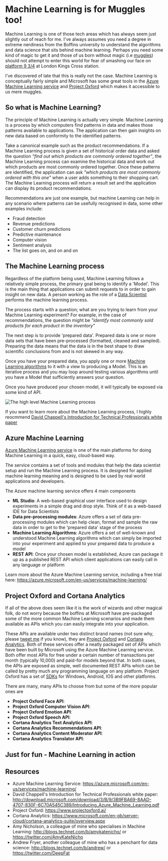 
# Machine Learning is for Muggles too!
Machine Learning is one of those tech areas which has always seem just slightly out of reach for me. I've always assumes you need a degree in extreme nerdiness from the Boffins university to understand the algorithms and data science that sits behind machine learning. Perhaps you need some kind of magic to get it and those of us born without magic (i.e [muggles](https://en.wikipedia.org/wiki/Muggle)) should not attempt to enter this world for fear of smashing our face on [platform 9 3/4](https://en.wikipedia.org/wiki/London_King%27s_Cross_railway_station#Harry_Potter) at London Kings Cross station.

I've discovered of late that this is really not the case. Machine Learning is conceptually fairly simple and Microsoft has some great tools in the [Azure Machine Learning service](https://azure.microsoft.com/en-us/services/machine-learning/) and [Project Oxford](https://www.projectoxford.ai/) which makes it accessible to us mere muggles. 

## So what is Machine Learning?
The principle of Machine Learning is actually very simple. Machine Learning is a process by which computers find patterns in data and makes those patterns available to applications. The application can then gain insights on new data based on conformity to the identified patterns.

Take a canonical example such as the product recommendations. If a Machine Learning process is given a set of historical order data and asked the question *"find out which products are commonly ordered together"*, the Machine Learning process can examine the historical data and work out which products are most commonly ordered together. Once these patterns are identified, the application can ask *"which products are most commonly ordered with this one"* when a user adds something to their shopping cart. The Machine Learning process will return a result set and the application can display its product recommendations.

Recommendations are just one example, but machine Learning can help in any scenario where patterns can be usefully recognised in data, some other examples include:
* Fraud detection
* Revenue predictions
* Customer churn predictions
* Predictive maintenance
* Computer vision
* Sentiment analysis
* The list goes on, and on and on

## The Machine Learning process
Regardless of the platform being used, Machine Learning follows a relatively simple process, the primary goal being to identify a 'Model'. This is the main thing that applications can submit requests to in order to gain insight on new data. A person working as the role of a [Data Scientist](https://en.wikipedia.org/wiki/Data_science#Data_scientist) performs the machine learning process.

The process starts with a question; what are you trying to learn from your Machine Learning experiment? For example, in the case of recommendations, the question might be *"identify most commonly sold products for each product in the inventory"*

The next step is to provide 'prepared data'. Prepared data is one or more data sets that have been pre-processed (formatted, cleaned and sampled). Preparing the data means that the data is in the best shape to draw scientific conclusions from and is not skewed in any way.

Once you have your prepared data, you apply one or more [Machine Learning algorithms](http://machinelearningmastery.com/a-tour-of-machine-learning-algorithms/) to it with a view to producing a Model. This is an iterative process and you may loop around testing various algorithms until you have a Model that sufficiently answers your question.

Once you have produced your chosen model, it will typically be exposed via some kind of API.

![The high level Machine Learning process](/Images/MLProcess.PNG)

If you want to learn more about the Machine Learning process, I highly reocmmend [David Chappell's Introduction for Technical Professionals white paper]( http://download.microsoft.com/download/3/B/9/3B9FBA69-8AAD-4707-830F-6C70A545C389/Introducing_Azure_Machine_Learning.pdf)

## Azure Machine Learning
[Azure Machine Learning service](https://azure.microsoft.com/en-us/services/machine-learning/) is one of the main platforms for doing Machine Learning in a quick, easy, cloud-based way. 

The service contains a set of tools and modules that help the data scientist setup and run the Machine Learning process. It is designed for applied machine learning meaning and is designed to be used by real world applications and developers.

The Azure machine learning service offers 4 main components

* **ML Studio**: A web-based graphical user interface used to design experiments in a simple drag and drop style. Think of it as a web-based IDE for Data Scientists
* **Data pre-processing modules**: Azure offers a set of data pre-processing modules which can help clean, format and sample the raw data in order to get to the 'prepared data' stage of the process
* **Machine Learning Algorithms**: Azure offers a set of well-known and understood Machine Learning algorithms which can simply be imported into your experiment and applied to your prepared data to produce a model
* **REST API**: Once your chosen model is established, Azure can package it up as a published REST API which client applications can easily call in any language or platform

Learn more about the Azure Machine Learning service, including a free trial here: https://azure.microsoft.com/en-us/services/machine-learning/

## Project Oxford and Cortana Analytics
If all of the above does seem like it is the work of wizards and other magical folk, do not worry because the boffins at Microsoft have pre-packaged some of the more common Machine Learning scenarios and made them available as APIs which you can easily integrate into your application.

These APIs are available under two distinct brand names (not sure why, please [tweet me](https://twitter.com/MartinKearn/status/704558494238777345) if you know), they are [Project Oxford](https://www.projectoxford.ai/) and [Cortana Analytics](https://www.microsoft.com/en-gb/server-cloud/cortana-analytics-suite/overview.aspx). Both of these services offer a neatly packaged set of APIs which have been built by Microsoft using the Azure Machine Learning service. Both offer most APIs for free under a certain number of transactions per month (typically 10,000) and paid-for models beyond that. In both cases, the APIs are exposed as simple, well documented REST APIs which can be called by pretty much any programming language on any platform. Project Oxford has a set of [SDKs](https://www.projectoxford.ai/SDK) for Windows, Android, IOS and other platforms.

There are many, many APIs to choose from but some of the more popular ones are
* **Project Oxford Face API**: 
* **Project Oxford Computer Vision API**:
* **Project Oxford Emotion API**:
* **Project Oxford Speech API**:
* **Cortana Analytics Text Analytics API**:
* **Cortana Analytics Recommendations API**:
* **Cortana Analytics Content Moderator API**:
* **Cortana Analytics Translator API**:

## Just for fun - Machine Learning in action

## Resources
* Azure Machine Learning Service: https://azure.microsoft.com/en-us/services/machine-learning/
* David Chappell's Introduction for Technical Professionals white paper: http://download.microsoft.com/download/3/B/9/3B9FBA69-8AAD-4707-830F-6C70A545C389/Introducing_Azure_Machine_Learning.pdf
* Project Oxford: https://www.projectoxford.ai/
* Cortana Analytics: https://www.microsoft.com/en-gb/server-cloud/cortana-analytics-suite/overview.aspx
* Amy Nicholson, a colleague of mine who specialises in Machine Learning: http://blogs.technet.com/b/amykatenicho/ or https://twitter.com/AmyKateNicho
* Andrew Fryer, another colleague of mine who has a penchant for data science: http://blogs.technet.com/b/andrew/ or https://twitter.com/DeepFat